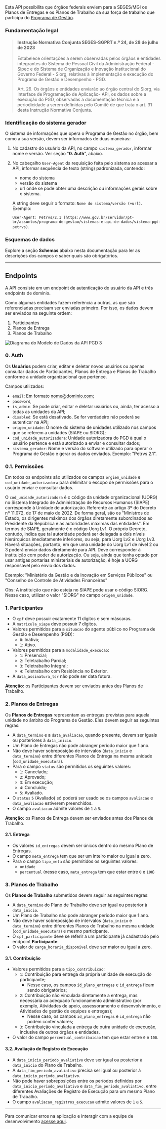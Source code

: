 Esta API possibilita que órgãos federais enviem  para a SEGES/MGI os
Planos de Entregas e os Planos de Trabalho da sua força de trabalho que
participa do
[Programa de Gestão](https://www.gov.br/servidor/pt-br/assuntos/programa-de-gestao).

### Fundamentação legal

> #### Instrução Normativa Conjunta SEGES-SGPRT n.º 24, de 28 de julho de 2023
>
> Estabelece orientações a serem observadas pelos órgãos e entidades
> integrantes do Sistema de Pessoal Civil da Administração Federal -
> Sipec e do Sistema de Organização e Inovação Institucional do Governo
> Federal - Siorg, relativas à implementação e execução do Programa de
> Gestão e Desempenho - PGD.
>
> Art. 29. Os órgãos e entidades enviarão ao órgão central do Siorg, via
> Interface de Programação de Aplicação- API, os dados sobre a execução
> do PGD, observadas a documentação técnica e a periodicidade a serem
> definidas pelo Comitê de que trata o art. 31 desta Instrução Normativa
> Conjunta.


### Identificação do sistema gerador

O sistema de informações que opera o Programa de Gestão no órgão, bem
como a sua versão, devem ser informados de duas maneiras:

1. No cadastro do usuário da API, no campo `sistema_gerador`, informar
   nome e versão. Ver seção "**0. Auth**", abaixo.
2. No cabeçalho `User-Agent` da requisição feita pelo sistema ao acessar
   a API, informar sequência de texto (string) padronizada, contendo:
   - nome do sistema
   - versão do sistema
   - url onde se pode obter uma descrição ou informações gerais sobre o
     sistema.

   A string deve seguir o formato: `Nome do sistema/versão (+url)`.
   Exemplo:

   `User-Agent: Petrvs/2.1 (https://www.gov.br/servidor/pt-br/assuntos/programa-de-gestao/sistemas-e-api-de-dados/sistema-pgd-petrvs)`.


### Esquemas de dados

Explore a seção **Schemas** abaixo nesta documentação para ler as
descrições dos campos e saber quais são obrigatórios.

-------


## Endpoints

A API consiste em um endpoint de autenticação do usuário da API e três
endpoints de domínio.

Como algumas entidades fazem referência a outras, as que são referenciadas
precisam ser enviadas primeiro. Por isso, os dados devem ser enviados
na seguinte ordem:

1. Participantes
2. Planos de Entrega
3. Planos de Trabalho

![Diagrama do Modelo de Dados da API PGD 3](https://raw.githubusercontent.com/gestaogovbr/api-pgd/main/docs/images/api-pgd-3-diagrama.svg)


### 0. Auth

Os **Usuários** podem criar, editar e deletar novos usuários ou apenas
consultar dados de Participantes, Planos de Entrega e Planos de Trabalho
conforme a unidade organizacional que pertence.

Campos utilizados:

* `email`: Em formato nome@dominio.com;
* `password`;
* `is_admin`: Se pode criar, editar e deletar usuários ou, ainda, ter
  acesso a todas as unidades da API;
* `disabled`: Se está desativado. Se for verdadeiro não poderá se autenticar
  na API;
* `origem_unidade`: O nome do sistema de unidades utilizado nos campos que
  se referem a unidades (SIAPE ou SIORG);
* `cod_unidade_autorizadora`: Unidade autorizadora do PGD à qual o usuário
  pertence e está autorizado a enviar e consultar dados;
* `sistema_gerador`: Nome e versão do software utilizado para operar o
  Programa de Gestão e gerar os dados enviados. Exemplo: "Petrvs 2.1".


### 0.1. Permissões

Em todos os endpoints são utilizados os campos `orgiem_unidade` e
`cod_unidade_autorizadora` para delimitar o escopo de permissões para o
usuário enviar e consultar dados.

O `cod_unidade_autorizadora` é o código da unidade organizacional (UORG) no
Sistema Integrado de Administração de Recursos Humanos (SIAPE)
corresponde à Unidade de autorização. Referente ao artigo 3º do Decreto
nº 11.072, de 17 de maio de 2022. De forma geral, são os "Ministros de
Estado, os dirigentes máximos dos órgãos diretamente subordinados ao
Presidente da República e as autoridades máximas das entidades". Em
termos de SIAPE, geralmente é o código Uorg Lv1. O próprio Decreto,
contudo, indica que tal autoridade poderá ser delegada a dois níveis
hierárquicos imediatamente inferiores, ou seja, para Uorg Lv2 e Uorg Lv3.
Haverá situações, portanto, em que uma unidade do Uorg Lv1 de nível 2 ou
3 poderá enviar dados diretamente para API. Deve corresponder à
instituição com poder de autorização. Ou seja, ainda que tenha optado por
usar antigas portarias ministeriais de autorização, é hoje a UORG
responsável pelo envio dos dados.

Exemplo: "Ministério da Gestão e da Inovação em Serviços Públicos" ou
"Conselho de Controle de Atividades Financeiras"

Obs: A instituição que não esteja no SIAPE pode usar o código SIORG.
Nesse caso, utilizar o valor "SIORG" no campo `origem_unidade`.


### 1. Participantes

* O `cpf` deve possuir exatamente 11 dígitos e sem máscaras.
* A `matricula_siape` deve possuir 7 dígitos.
* Valores permitidos para a `situacao` do agente público no Programa de
  Gestão e Desempenho (PGD):
  * `0`: Inativo;
  * `1`: Ativo.
* Valores permitidos para a `modalidade_execucao`:
  * `1`: Presencial;
  * `2`: Teletrabalho Parcial;
  * `3`: Teletrabalho Integral;
  * `4`: Teletrabalho com Residência no Exterior.
* A `data_assinatura_tcr` não pode ser data futura.

**Atenção:** os Participantes devem ser enviados antes dos Planos de
Trabalho.


### 2. Planos de Entregas

Os **Planos de Entregas** representam as entregas previstas para aquela
unidade no âmbito do Programa de Gestão. Eles devem seguir as seguintes
regras:

* A `data_termino` e a `data_avaliacao`, quando presente, devem ser iguais
  ou posteriores à `data_inicio`.
* Um Plano de Entregas não pode abranger período maior que 1 ano.
* Não deve haver sobreposição de intervalos (`data_inicio` e
  `data_termino`) entre diferentes Planos de Entrega na mesma unidade
  (`cod_unidade_executora`).
* Para o campo `status` são permitidos os seguintes valores:
  * `1`: Cancelado;
  * `2`: Aprovado;
  * `3`: Em execução;
  * `4`: Concluído;
  * `5`: Avaliado.
* O `status` `5` (Avaliado) só poderá ser usado se os campos `avaliacao` e
  `data_avaliacao` estiverem preenchidos.
* O campo `avaliacao` admite valores de `1` a `5`.

**Atenção:** os Planos de Entrega devem ser enviados antes dos Planos de
Trabalho.


#### 2.1. Entrega

* Os valores `id_entregas` devem ser únicos dentro do mesmo Plano de Entregas.
* O campo `meta_entrega` tem que ser um inteiro maior ou igual a zero.
* Para o campo `tipo_meta` são permitidos os seguintes valores:
  * `unidade`
  * `percentual` (nesse caso, `meta_entrega` tem que estar entre `0` e `100`)


### 3. Planos de Trabalho

Os **Planos de Trabalho** submetidos devem seguir as seguintes regras:
* A `data_termino` do Plano de Trabalho deve ser igual ou posterior à
  `data_inicio`.
* Um Plano de Trabalho não pode abranger período maior que 1 ano.
* Não deve haver sobreposição de intervalos (`data_inicio` e
  `data_termino`) entre diferentes Planos de Trabalho na mesma
  unidade (`cod_unidade_executora`) e mesmo participante.
* O `cpf_participante` deve se referir a um participante já cadastrado
  pelo endpoint **Participante**.
* O valor de `carga_horaria_disponivel` deve ser maior ou igual a zero.


#### 3.1. Contribuição

* Valores permitidos para a `tipo_contribuicao`:
  * `1`: Contribuição para entrega da própria unidade de execução do
    participante;
    * Nesse caso, os campos `id_plano_entregas` e `id_entrega` ficam sendo
      obrigatórios;
  * `2`: Contribuição não vinculada diretamente a entrega, mas necessária
    ao adequado funcionamento administrativo (por exemplo, Atividades de
    apoio, assessoramento e desenvolvimento, e Atividades de gestão de
    equipes e entregas);
    * Nesse caso, os campos `id_plano_entregas` e `id_entrega` não podem
      conter valores;
  * `3`: Contribuição vinculada a entrega de outra unidade de execução,
    inclusive de outros órgãos e entidades.
* O valor do campo `percentual_contribuicao` tem que estar entre `0` e `100`.


#### 3.2. Avaliação de Registro de Execução

* A `data_inicio_periodo_avaliativo` deve ser igual ou posterior à
  `data_inicio` do Plano de Trabalho.
* A `data_fim_periodo_avaliativo` precisa ser igual ou posterior à
  `data_inicio_periodo_avaliativo`.
* Não pode haver sobreposições entre os períodos definidos por
  `data_inicio_periodo_avaliativo` e `data_fim_periodo_avaliativo`,
  entre diferentes Avaliações de Registro de Execução para um mesmo
  Plano de Trabalho.
* O campo `avaliacao_registros_execucao` admite valores de `1` a `5`.


-------

Para comunicar erros na aplicação e interagir com a equipe de
desenvolvimento
[acesse aqui](https://github.com/gestaogovbr/api-pgd/issues).
